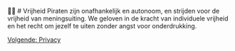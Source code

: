 🏴‍☠️ # Vrijheid
Piraten zijn onafhankelijk en autonoom, en strijden voor de vrijheid van meningsuiting. We geloven in de kracht van individuele vrijheid en het recht om jezelf te uiten zonder angst voor onderdrukking.

[Volgende: Privacy](Privacy.md)
